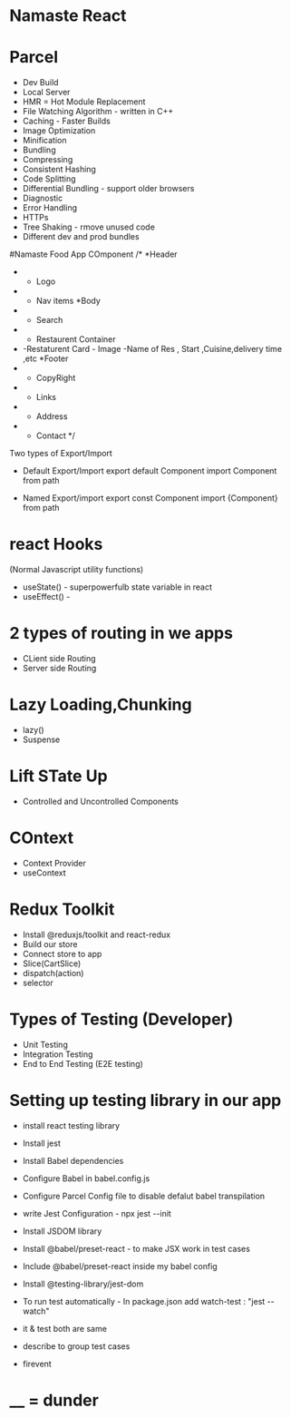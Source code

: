 # Namaste React

# Parcel
- Dev Build
- Local Server
- HMR = Hot Module Replacement
- File Watching Algorithm - written in C++
- Caching - Faster Builds
- Image Optimization
- Minification
- Bundling
- Compressing
- Consistent Hashing
- Code Splitting
- Differential Bundling - support older browsers
- Diagnostic
- Error Handling
- HTTPs
- Tree Shaking - rmove unused code 
- Different dev and prod bundles


#Namaste Food App COmponent
/*
*Header
* - Logo
* - Nav items
*Body
* - Search 
* - Restaurent Container
*   -Restaturent Card
        - Image
        -Name of Res , Start ,Cuisine,delivery time ,etc
*Footer
* - CopyRight
* - Links
* - Address
* - Contact
*/

Two types of Export/Import
* Default Export/Import
export default Component
import Component from path

* Named Export/import
export const Component
import {Component} from path


# react Hooks
(Normal Javascript utility functions)
- useState() - superpowerfulb state variable in react
- useEffect() - 


# 2 types of routing in we apps
- CLient side Routing
- Server side Routing

# Lazy Loading,Chunking
- lazy() 
- Suspense

# Lift STate Up
- Controlled and Uncontrolled Components

# COntext
- Context Provider
- useContext

# Redux Toolkit
- Install @reduxjs/toolkit and react-redux
- Build our store
- Connect store to app
- Slice(CartSlice)
- dispatch(action)
- selector

# Types of Testing (Developer)

- Unit Testing
- Integration Testing
- End to End Testing (E2E testing)

# Setting up testing library in our app
- install react testing library
- Install jest
- Install Babel dependencies
- Configure Babel in babel.config.js
- Configure Parcel Config file to disable defalut babel transpilation
- write Jest Configuration - npx jest --init
- Install JSDOM library
- Install @babel/preset-react - to make JSX work in test cases
- Include @babel/preset-react inside my babel config
- Install @testing-library/jest-dom
- To run test automatically - In package.json add watch-test : "jest --watch"


- it & test both are same 
- describe to group test cases
- firevent

# __ = dunder 

